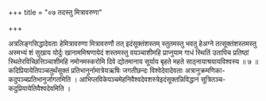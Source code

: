 +++
title = "०७ तदस्तु मित्रावरुणा"

+++

अत्रलिङ्गसिद्धादेवताः हेमित्रावरुणा मित्रावरुणौ तत् इदंसूक्तंशस्तम् स्तुतमस्तु भवतु हेअग्ने तत्सूक्तंशस्तमस्तु अस्मभ्यं शं सुखाय योर्दुः खानाममिश्रणायेदं शस्तमस्तु वयञ्चाशीमहि प्राप्नुयाम गाधं स्थितिं उतापिच प्रतिष्ठां स्थितेरविच्छित्तिञ्चाशीमहि नमोनमस्करोमि दिवे द्योतमानाय सूर्याय बृहते महते साठ्नायाश्रयायविश्वस्य ॥ ७ ॥कदिप्रियायेतिपञ्चतुर्थंसूक्तं प्रतिभानुर्नामात्रेयऋषिः जगतीछन्दः विश्वेदेवादेवताः अत्रानुक्रमणिका-कदुपञ्चप्रतिभानुर्जागतमिति । आभिप्लविकेपञ्चमेहनिवैश्वदेवशस्त्रेइदंसूक्तन्निविद्धानं सूत्रितञ्च-कदुप्रियायेतिवैश्वदेवमिति ।